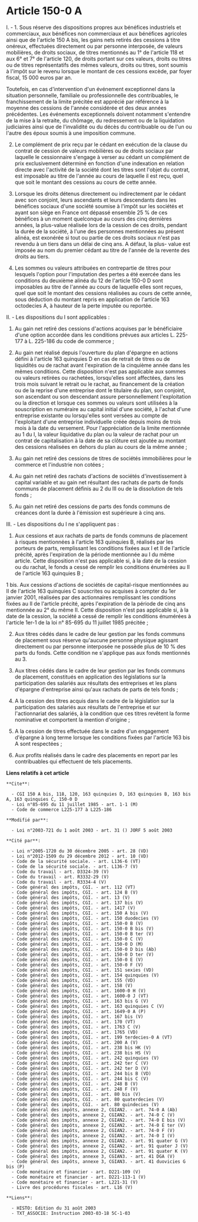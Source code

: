# Article 150-0 A

I. - 1. Sous réserve des dispositions propres aux bénéfices industriels et commerciaux, aux bénéfices non commerciaux et aux
bénéfices agricoles ainsi que de l'article 150 A bis, les gains nets retirés des cessions à titre onéreux, effectuées
directement ou par personne interposée, de valeurs mobilières, de droits sociaux, de titres mentionnés au 1° de l'article 118
et aux 6° et 7° de l'article 120, de droits portant sur ces valeurs, droits ou titres ou de titres représentatifs des mêmes
valeurs, droits ou titres, sont soumis à l'impôt sur le revenu lorsque le montant de ces cessions excède, par foyer fiscal,
15 000 euros par an.

Toutefois, en cas d'intervention d'un événement exceptionnel dans la situation personnelle, familiale ou professionnelle des
contribuables, le franchissement de la limite précitée est apprécié par référence à la moyenne des cessions de l'année
considérée et des deux années précédentes. Les événements exceptionnels doivent notamment s'entendre de la mise à la
retraite, du chômage, du redressement ou de la liquidation judiciaires ainsi que de l'invalidité ou du décès du contribuable
ou de l'un ou l'autre des époux soumis à une imposition commune.

2. Le complément de prix reçu par le cédant en exécution de la clause du contrat de cession de valeurs mobilières ou de
droits sociaux par laquelle le cessionnaire s'engage à verser au cédant un complément de prix exclusivement déterminé en
fonction d'une indexation en relation directe avec l'activité de la société dont les titres sont l'objet du contrat, est
imposable au titre de l'année au cours de laquelle il est reçu, quel que soit le montant des cessions au cours de cette
année.

3. Lorsque les droits détenus directement ou indirectement par le cédant avec son conjoint, leurs ascendants et leurs
descendants dans les bénéfices sociaux d'une société soumise à l'impôt sur les sociétés et ayant son siège en France ont
dépassé ensemble 25 % de ces bénéfices à un moment quelconque au cours des cinq dernières années, la plus-value réalisée lors
de la cession de ces droits, pendant la durée de la société, à l'une des personnes mentionnées au présent alinéa, est
exonérée si tout ou partie de ces droits sociaux n'est pas revendu à un tiers dans un délai de cinq ans. A défaut, la plus-
value est imposée au nom du premier cédant au titre de l'année de la revente des droits au tiers.

4. Les sommes ou valeurs attribuées en contrepartie de titres pour lesquels l'option pour l'imputation des pertes a été
exercée dans les conditions du deuxième alinéa du 12 de l'article 150-0 D sont imposables au titre de l'année au cours de
laquelle elles sont reçues, quel que soit le montant des cessions réalisées au cours de cette année, sous déduction du
montant repris en application de l'article 163 octodecies A, à hauteur de la perte imputée ou reportée.

II. - Les dispositions du I sont applicables :

1. Au gain net retiré des cessions d'actions acquises par le bénéficiaire d'une option accordée dans les conditions prévues
aux articles L. 225-177 à L. 225-186 du code de commerce ;

2. Au gain net réalisé depuis l'ouverture du plan d'épargne en actions défini à l'article 163 quinquies D en cas de retrait
de titres ou de liquidités ou de rachat avant l'expiration de la cinquième année dans les mêmes conditions. Cette disposition
n'est pas applicable aux sommes ou valeurs retirées ou rachetées, lorsqu'elles sont affectées, dans les trois mois suivant le
retrait ou le rachat, au financement de la création ou de la reprise d'une entreprise dont le titulaire du plan, son
conjoint, son ascendant ou son descendant assure personnellement l'exploitation ou la direction et lorsque ces sommes ou
valeurs sont utilisées à la souscription en numéraire au capital initial d'une société, à l'achat d'une entreprise existante
ou lorsqu'elles sont versées au compte de l'exploitant d'une entreprise individuelle créée depuis moins de trois mois à la
date du versement. Pour l'appréciation de la limite mentionnée au 1 du I, la valeur liquidative du plan ou la valeur de
rachat pour un contrat de capitalisation à la date de sa clôture est ajoutée au montant des cessions réalisées en dehors du
plan au cours de la même année ;

3. Au gain net retiré des cessions de titres de sociétés immobilières pour le commerce et l'industrie non cotées ;

4. Au gain net retiré des rachats d'actions de sociétés d'investissement à capital variable et au gain net résultant des
rachats de parts de fonds communs de placement définis au 2 du III ou de la dissolution de tels fonds ;

5. Au gain net retiré des cessions de parts des fonds communs de créances dont la durée à l'émission est supérieure à cinq
ans.

III. - Les dispositions du I ne s'appliquent pas :

1. Aux cessions et aux rachats de parts de fonds communs de placement à risques mentionnées à l'article 163 quinquies B,
réalisés par les porteurs de parts, remplissant les conditions fixées aux I et II de l'article précité, après l'expiration de
la période mentionnée au I du même article. Cette disposition n'est pas applicable si, à la date de la cession ou du rachat,
le fonds a cessé de remplir les conditions énumérées au II de l'article 163 quinquies B ;

1 bis. Aux cessions d'actions de sociétés de capital-risque mentionnées au II de l'article 163 quinquies C souscrites ou
acquises à compter du 1er janvier 2001, réalisées par des actionnaires remplissant les conditions fixées au II de l'article
précité, après l'expiration de la période de cinq ans mentionnée au 2° du même II. Cette disposition n'est pas applicable si,
à la date de la cession, la société a cessé de remplir les conditions énumérées à l'article 1er-1 de la loi n° 85-695 du 11
juillet 1985 précitée ;

2. Aux titres cédés dans le cadre de leur gestion par les fonds communs de placement sous réserve qu'aucune personne physique
agissant directement ou par personne interposée ne possède plus de 10 % des parts du fonds. Cette condition ne s'applique pas
aux fonds mentionnés au 3.

3. Aux titres cédés dans le cadre de leur gestion par les fonds communs de placement, constitués en application des
législations sur la participation des salariés aux résultats des entreprises et les plans d'épargne d'entreprise ainsi qu'aux
rachats de parts de tels fonds ;

4. A la cession des titres acquis dans le cadre de la législation sur la participation des salariés aux résultats de
l'entreprise et sur l'actionnariat des salariés, à la condition que ces titres revêtent la forme nominative et comportent la
mention d'origine ;

5. A la cession de titres effectuée dans le cadre d'un engagement d'épargne à long terme lorsque les conditions fixées par
l'article 163 bis A sont respectées ;

6. Aux profits réalisés dans le cadre des placements en report par les contribuables qui effectuent de tels placements.

**Liens relatifs à cet article**

	**Cite**:

	  - CGI 150 A bis, 118, 120, 163 quinquies D, 163 quinquies B, 163 bis A, 163 quinquies C, 150-0 D
	  - Loi n°85-695 du 11 juillet 1985 - art. 1-1 (M)
	  - Code de commerce L225-177 à L225-186

	**Modifié par**:

	  - Loi n°2003-721 du 1 août 2003 - art. 31 () JORF 5 août 2003

	**Cité par**:

	  - Loi n°2005-1720 du 30 décembre 2005 - art. 28 (VD)
	  - Loi n°2012-1509 du 29 décembre 2012 - art. 10 (VD)
	  - Code de la sécurité sociale. - art. L136-6 (VT)
	  - Code de la sécurité sociale. - art. L136-7 (V)
	  - Code du travail - art. D3324-39 (V)
	  - Code du travail - art. R3332-29 (V)
	  - Code du travail - art. R3334-4 (V)
	  - Code général des impôts, CGI. - art. 112 (VT)
	  - Code général des impôts, CGI. - art. 124 B (V)
	  - Code général des impôts, CGI. - art. 13 (V)
	  - Code général des impôts, CGI. - art. 137 bis (V)
	  - Code général des impôts, CGI. - art. 1417 (V)
	  - Code général des impôts, CGI. - art. 150 A bis (V)
	  - Code général des impôts, CGI. - art. 150 duodecies (V)
	  - Code général des impôts, CGI. - art. 150-0 B (V)
	  - Code général des impôts, CGI. - art. 150-0 B bis (V)
	  - Code général des impôts, CGI. - art. 150-0 B ter (V)
	  - Code général des impôts, CGI. - art. 150-0 C (V)
	  - Code général des impôts, CGI. - art. 150-0 D (M)
	  - Code général des impôts, CGI. - art. 150-0 D bis (Ab)
	  - Code général des impôts, CGI. - art. 150-0 D ter (V)
	  - Code général des impôts, CGI. - art. 150-0 E (V)
	  - Code général des impôts, CGI. - art. 150-0 F (V)
	  - Code général des impôts, CGI. - art. 151 sexies (VD)
	  - Code général des impôts, CGI. - art. 154 quinquies (V)
	  - Code général des impôts, CGI. - art. 155 (VD)
	  - Code général des impôts, CGI. - art. 158 (V)
	  - Code général des impôts, CGI. - art. 1600-0 H (V)
	  - Code général des impôts, CGI. - art. 1600-0 J (VT)
	  - Code général des impôts, CGI. - art. 163 bis G (V)
	  - Code général des impôts, CGI. - art. 163 quinquies C (V)
	  - Code général des impôts, CGI. - art. 1649-0 A (P)
	  - Code général des impôts, CGI. - art. 167 bis (V)
	  - Code général des impôts, CGI. - art. 170 (VT)
	  - Code général des impôts, CGI. - art. 1763 C (V)
	  - Code général des impôts, CGI. - art. 1765 (VD)
	  - Code général des impôts, CGI. - art. 199 terdecies-0 A (VT)
	  - Code général des impôts, CGI. - art. 200 A (V)
	  - Code général des impôts, CGI. - art. 238 bis HK (V)
	  - Code général des impôts, CGI. - art. 238 bis HS (V)
	  - Code général des impôts, CGI. - art. 242 quinquies (V)
	  - Code général des impôts, CGI. - art. 242 ter C (V)
	  - Code général des impôts, CGI. - art. 242 ter D (V)
	  - Code général des impôts, CGI. - art. 244 bis B (VD)
	  - Code général des impôts, CGI. - art. 244 bis C (V)
	  - Code général des impôts, CGI. - art. 248 B (V)
	  - Code général des impôts, CGI. - art. 248 F (V)
	  - Code général des impôts, CGI. - art. 80 bis (V)
	  - Code général des impôts, CGI. - art. 80 quaterdecies (V)
	  - Code général des impôts, CGI. - art. 80 quindecies (V)
	  - Code général des impôts, annexe 2, CGIAN2. - art. 74-0 A (Ab)
	  - Code général des impôts, annexe 2, CGIAN2. - art. 74-0 C (V)
	  - Code général des impôts, annexe 2, CGIAN2. - art. 74-0 E bis (V)
	  - Code général des impôts, annexe 2, CGIAN2. - art. 74-0 E ter (V)
	  - Code général des impôts, annexe 2, CGIAN2. - art. 74-0 F (V)
	  - Code général des impôts, annexe 2, CGIAN2. - art. 74-0 I (V)
	  - Code général des impôts, annexe 2, CGIAN2. - art. 91 quater G (V)
	  - Code général des impôts, annexe 2, CGIAN2. - art. 91 quater J (V)
	  - Code général des impôts, annexe 2, CGIAN2. - art. 91 quater K (V)
	  - Code général des impôts, annexe 3, CGIAN3. - art. 41 DGA (V)
	  - Code général des impôts, annexe 3, CGIAN3. - art. 41 duovicies G bis (P)
	  - Code monétaire et financier - art. D221-109 (V)
	  - Code monétaire et financier - art. D221-113-1 (V)
	  - Code monétaire et financier - art. L221-31 (V)
	  - Livre des procédures fiscales - art. L16 (V)

	**Liens**:

	  - HISTO: Edition du 31 août 2003
	  - TXT_ASSOCIE: Instruction 2003-03-18 5C-1-03
